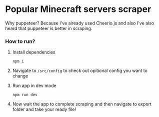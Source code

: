 # **Popular Minecraft servers scraper**

Why puppeteer? Because I've already used Cheerio.js and also I've also heard that puppeteer is better in scraping.

### **How to run?**

1. Install dependencies

    `npm i`

2. Navigate to `/src/config` to check out opitional config you want to change

3. Run app in dev mode

    `npm run dev`

4. Now wait the app to complete scraping and then navigate to export folder and take your ready file!
